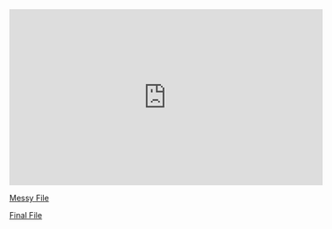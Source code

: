 <iframe width="560" height="315" src="https://www.youtube.com/embed/SadyZF-o7fk" title="YouTube video player" frameborder="0" allow="accelerometer; autoplay; clipboard-write; encrypted-media; gyroscope; picture-in-picture" allowfullscreen></iframe>


[Messy File](html/messy_notebook.html)

[Final File](html/final_notebook.html)


